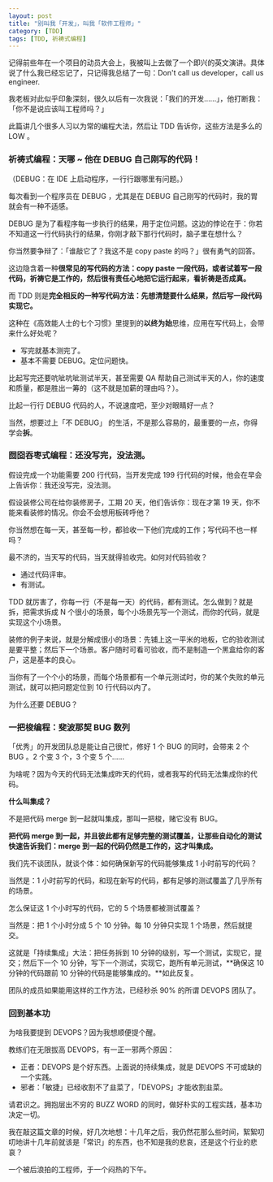 ```yaml
---
layout: post
title: "别叫我「开发」，叫我「软件工程师」"
category: [TDD]
tags: [TDD, 祈祷式编程]
---
```


记得前些年在一个项目的动员大会上，我被叫上去做了一个即兴的英文演讲。具体说了什么我已经忘记了，只记得我总结了一句：Don't call us developer，call us engineer.

我老板对此似乎印象深刻，很久以后有一次我说：「我们的开发……」，他打断我：「你不是说应该叫工程师吗？」

此篇讲几个很多人习以为常的编程大法，然后让 TDD 告诉你，这些方法是多么的 LOW 。

### 祈祷式编程：天哪 ~ 他在 DEBUG 自己刚写的代码！

（DEBUG：在 IDE 上启动程序，一行行跟哪里有问题。）

每次看到一个程序员在 DEBUG ，尤其是在 DEBUG 自己刚写的代码时，我的胃就会有一种不适感。

DEBUG 是为了看程序每一步执行的结果，用于定位问题。这边的悖论在于：你若不知道这一行代码执行的结果，你刚才敲下那行代码时，脑子里在想什么？

你当然要争辩了：「谁敲它了？我这不是 copy paste 的吗？」很有勇气的回答。

这边隐含着一种**很常见的写代码的方法：copy paste 一段代码，或者试着写一段代码，祈祷它是工作的，然后很有责任心地把它运行起来，看祈祷是否成真。**

而 TDD 则是**完全相反的一种写代码方法：先想清楚要什么结果，然后写一段代码实现它。**

这种在《高效能人士的七个习惯》里提到的**以终为始**思维，应用在写代码上，会带来什么好处呢？

- 写完就基本测完了。
- 基本不需要 DEBUG。定位问题快。

比起写完还要吭呲吭呲测试半天，甚至需要 QA 帮助自己测试半天的人，你的速度和质量，都是胜出一筹的（这不就是加薪的理由吗？）。

比起一行行 DEBUG 代码的人，不说速度吧，至少对眼睛好一点？

当然，想要过上「不 DEBUG」 的生活，不是那么容易的，最重要的一点，你得学会**拆**。

### 囫囵吞枣式编程：还没写完，没法测。

假设完成一个功能需要 200 行代码，当开发完成 199 行代码的时候，他会在早会上告诉你：我还没写完，没法测。

假设装修公司在给你装修房子，工期 20 天，他们告诉你：现在才第 19 天，你不能来看装修的情况。你会不会想用板砖呼他？

你当然想在每一天，甚至每一秒，都验收一下他们完成的工作；写代码不也一样吗？

最不济的，当天写的代码，当天就得验收完。如何对代码验收？
- 通过代码评审。
- 有测试。

TDD 就厉害了，你每一行（不是每一天）的代码，都有测试。怎么做到？就是拆，把需求拆成 N 个很小的场景，每个小场景先写一个测试，而你的代码，就是实现这个小场景。

装修的例子来说，就是分解成很小的场景：先铺上这一平米的地板，它的验收测试是要平整；然后下一个场景。客户随时可看可验收，而不是制造一个黑盒给你的客户，这是基本的良心。

当你有了一个个小的场景，而每个场景都有一个单元测试时，你的某个失败的单元测试，就可以把问题定位到 10 行代码以内了。 

为什么还要 DEBUG？

### 一把梭编程：斐波那契 BUG 数列

「优秀」的开发团队总是能让自己很忙，修好 1 个 BUG 的同时，会带来 2 个 BUG 。2 个变 3 个，3 个变 5 个……

为啥呢？因为今天的代码无法集成昨天的代码，或者我写的代码无法集成你的代码。

**什么叫集成？**

不是把代码 merge 到一起就叫集成，那叫一把梭，赌它没有 BUG。

**把代码 merge 到一起，并且彼此都有足够完整的测试覆盖，让那些自动化的测试快速告诉我们：merge 到一起的代码仍然是工作的，这才叫集成。**

我们先不谈团队，就谈个体：如何确保新写的代码能够集成 1 小时前写的代码？

当然是：1 小时前写的代码，和现在新写的代码，都有足够的测试覆盖了几乎所有的场景。

怎么保证这 1 个小时写的代码，它的 5 个场景都被测试覆盖？

当然是：把 1 个小时分成 5 个 10 分钟。每 10 分钟只实现 1 个场景，然后就提交。

这就是「持续集成」大法：把任务拆到 10 分钟的级别，写一个测试，实现它，提交；然后下一个 10 分钟，写下一个测试，实现它，跑所有单元测试，**确保这 10 分钟的代码跟前 10 分钟的代码是能够集成的。**如此反复。

团队的成员如果能用这样的工作方法，已经秒杀 90% 的所谓 DEVOPS 团队了。


### 回到基本功
为啥我要提到 DEVOPS？因为我想顺便提个醒。

教练们在无限拔高 DEVOPS，有一正一邪两个原因：
- 正者：DEVOPS 是个好东西。上面说的持续集成，就是 DEVOPS 不可或缺的一个实践。
- 邪者：「敏捷」已经收割不了韭菜了，「DEVOPS」才能收割韭菜。

请君识之。拥抱层出不穷的 BUZZ WORD 的同时，做好朴实的工程实践，基本功决定一切。

我在敲这篇文章的时候，好几次地想：十几年之后，我仍然花那么些时间，絮絮叨叨地讲十几年前就该是「常识」的东西，也不知是我的悲哀，还是这个行业的悲哀？ 

一个被后浪拍的工程师，于一个闷热的下午。